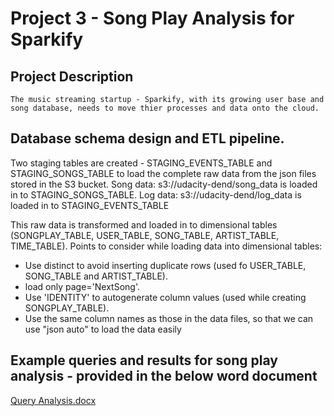 # Project 3 - Song Play Analysis for Sparkify


## Project Description
    The music streaming startup - Sparkify, with its growing user base and song database, needs to move thier processes and data onto the cloud.


## Database schema design and ETL pipeline.

Two staging tables are created - STAGING_EVENTS_TABLE and STAGING_SONGS_TABLE to load the complete raw data from the json files stored in the S3 bucket.
Song data: s3://udacity-dend/song_data is loaded in to STAGING_SONGS_TABLE.
Log data: s3://udacity-dend/log_data is loaded in to STAGING_EVENTS_TABLE

This raw data is transformed and loaded in to dimensional tables (SONGPLAY_TABLE, USER_TABLE, SONG_TABLE, ARTIST_TABLE, TIME_TABLE). 
Points to consider while loading data into dimensional tables:
- Use distinct to avoid inserting duplicate rows (used fo USER_TABLE, SONG_TABLE and ARTIST_TABLE).
- load only page='NextSong'.
- Use 'IDENTITY' to autogenerate column values (used while creating SONGPLAY_TABLE).
- Use the same column names as those in the data files, so that we can use "json auto" to load the data easily




## Example queries and results for song play analysis - provided in the below word document 

[Query Analysis.docx](https://github.com/avsprakash/Udacity/blob/9f8629f975731f969060f32dc7f25b6791901185/Data%20Engineering%20Nanodegree/Project3/Query%20Analysis.docx)